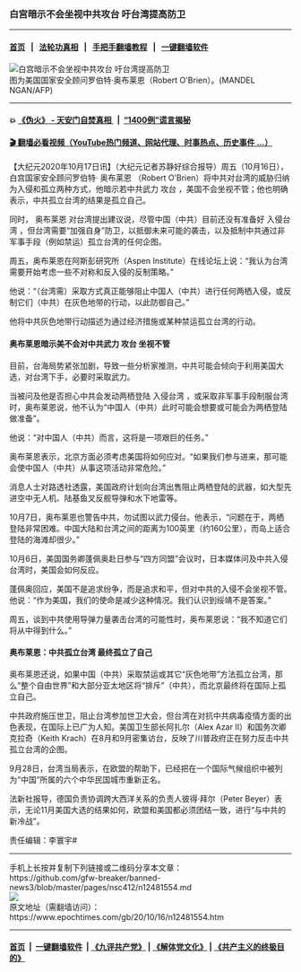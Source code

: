 ### 白宫暗示不会坐视中共攻台 吁台湾提高防卫
------------------------

#### [首页](https://github.com/gfw-breaker/banned-news3/blob/master/README.md) &nbsp;&nbsp;|&nbsp;&nbsp; [法轮功真相](https://github.com/begood0513/basic/blob/master/README.md)  &nbsp;&nbsp;|&nbsp;&nbsp; [手把手翻墙教程](https://github.com/gfw-breaker/guides/wiki)  &nbsp;&nbsp;|&nbsp;&nbsp; [一键翻墙软件](https://github.com/gfw-breaker/nogfw/blob/master/README.md)  



<div><img alt="白宫暗示不会坐视中共攻台 吁台湾提高防卫" class="attachment-djy_600_400 size-djy_600_400 wp-post-image" src="https://i.epochtimes.com/assets/uploads/2020/05/000_1S17VD-600x400.jpg"/>
<div class="caption">
 图为美国国家安全顾问罗伯特·奥布莱恩（Robert O'Brien）。(MANDEL NGAN/AFP)
</div></div><hr/>

#### 💥 [《伪火》 - 天安门自焚真相 ](http://158.247.195.190:10000/videos/blog/weihuo.html)&nbsp; |&nbsp; [“1400例”谎言揭秘  ](http://158.247.195.190:10000/videos/blog/jiexi1400.html)

#### [ 🎬  翻墙必看视频（YouTube热门频道、网站代理、时事热点、历史事件 ...）](https://github.com/gfw-breaker/links/blob/master/banned.md)

<div><p>
 【大纪元2020年10月17日讯】（大纪元记者苏静好综合报导）周五（10月16日），白宫国家安全顾问罗伯特·
 <ok href="https://www.epochtimes.com/gb/tag/%E5%A5%A5%E5%B8%83%E8%8E%B1%E6%81%A9.html">
  奥布莱恩
 </ok>
 （Robert O’Brien）将中共对台湾的威胁归纳为入侵和孤立两种方式，他暗示若中共武力
 <ok href="https://www.epochtimes.com/gb/tag/%E6%94%BB%E5%8F%B0.html">
  攻台
 </ok>
 ，美国不会坐视不管；他也明确表示，中共孤立台湾的结果是孤立自己。
</p>
<p>
 同时，
 <ok href="https://www.epochtimes.com/gb/tag/%E5%A5%A5%E5%B8%83%E8%8E%B1%E6%81%A9.html">
  奥布莱恩
 </ok>
 对台湾提出建议说，尽管中国（中共）目前还没有准备好
 <ok href="https://www.epochtimes.com/gb/tag/%E5%85%A5%E4%BE%B5%E5%8F%B0%E6%B9%BE.html">
  入侵台湾
 </ok>
 ，但台湾需要“加强自身”防卫，以抵御未来可能的袭击，以及抵制中共通过非军事手段（例如禁运）孤立台湾的任何企图。
</p>
<p>
 周五，奥布莱恩在阿斯彭研究所（Aspen Institute）在线论坛上说：“我认为台湾需要开始考虑一些不对称和反入侵的反制策略。”
</p>
<p>
 他说：“（台湾需）采取方式真正能够阻止中国人（中共）进行任何两栖入侵，或反制它们（中共）在灰色地带的行动，以此防御自己。”
</p>
<p>
 他将中共灰色地带行动描述为通过经济措施或某种禁运孤立台湾的行动。
</p>
<h4>
 奥布莱恩暗示美不会对中共武力
 <ok href="https://www.epochtimes.com/gb/tag/%E6%94%BB%E5%8F%B0.html">
  攻台
 </ok>
 坐视不管
</h4>
<p>
 目前，台海局势紧张加剧，导致一些分析家推测，中共可能会倾向于利用美国大选，对台湾下手，必要时采取武力。
</p>
<p>
 当被问及他是否担心中共会发动两栖登陆
 <ok href="https://www.epochtimes.com/gb/tag/%E5%85%A5%E4%BE%B5%E5%8F%B0%E6%B9%BE.html">
  入侵台湾
 </ok>
 ，或采取非军事手段制服台湾时，奥布莱恩说，他不认为“中国人（中共）此时可能会想要或可能会为两栖登陆做准备”。
</p>
<p>
 他说：“对中国人（中共）而言，这将是一项艰巨的任务。”
</p>
<p>
 奥布莱恩表示，北京方面必须考虑美国将如何应对。“如果我们参与进来，那可能会使中国人（中共）从事这项活动非常危险。”
</p>
<p>
 消息人士对路透社透露，美国政府计划向台湾出售阻止两栖登陆的武器，如大型先进空中无人机、陆基鱼叉反舰导弹和水下地雷等。
</p>
<p>
 10月7日，奥布莱恩也警告中共，勿试图以武力侵台。他表示，“问题在于，两栖登陆非常困难。中国大陆和台湾之间的距离为100英里（约160公里），而岛上适合登陆的海滩却很少。”
</p>
<p>
 10月6日，美国国务卿蓬佩奥赴日参与“四方同盟”会议时，日本媒体问及中共入侵台湾时，美国会如何反应。
</p>
<p>
 蓬佩奥回应，美国不是追求纷争，而是追求和平，但对中共的入侵不会坐视不管。他说：“作为美国，我们的使命是减少这种情况。我们认识到绥靖不是答案。”
</p>
<p>
 周五，谈到中共使用导弹力量袭击台湾的可能性时，奥布莱恩说：“我不知道它们将从中得到什么。”
</p>
<h4>
 奥布莱恩：中共孤立台湾 最终孤立了自己
</h4>
<p>
 奥布莱恩还说，如果中国（中共）采取禁运或其它“灰色地带”方法孤立台湾，那么“整个自由世界”和大部分亚太地区将“排斥”（中共），而北京最终将在国际上孤立自己。
</p>
<p>
 中共政府施压世卫，阻止台湾参加世卫大会，但台湾在对抗中共病毒疫情方面的出色表现，在国际上已广为人知。美国卫生部长阿扎尔（Alex Azar II）和国务次卿克拉奇（Keith Krach）在8月和9月密集访台，反映了川普政府正在努力反击中共孤立台湾的企图。
</p>
<p>
 9月28日，台湾当局表示，在欧盟的帮助下，已经把在一个国际气候组织中被列为“中国”所属的六个中华民国城市重新正名。
</p>
<p>
 法新社报导，德国负责协调跨大西洋关系的负责人彼得‧拜尔（Peter Beyer）表示，无论11月美国大选的结果如何，欧盟和美国都必须团结一致，进行“与中共的新冷战”。
</p>
<p>
 责任编辑：李寰宇#
</p>
</div>
<hr/>
手机上长按并复制下列链接或二维码分享本文章：<br/>
https://github.com/gfw-breaker/banned-news3/blob/master/pages/nsc412/n12481554.md <br/>
<a href='https://github.com/gfw-breaker/banned-news3/blob/master/pages/nsc412/n12481554.md'><img src='https://github.com/gfw-breaker/banned-news3/blob/master/pages/nsc412/n12481554.md.png'/></a> <br/>
原文地址（需翻墙访问）：https://www.epochtimes.com/gb/20/10/16/n12481554.htm


------------------------
#### [首页](https://github.com/gfw-breaker/banned-news3/blob/master/README.md) &nbsp;|&nbsp; [一键翻墙软件](https://github.com/gfw-breaker/nogfw/blob/master/README.md) &nbsp;| [《九评共产党》](https://github.com/gfw-breaker/9ping.md/blob/master/README.md#九评之一评共产党是什么) | [《解体党文化》](https://github.com/gfw-breaker/jtdwh.md/blob/master/README.md) | [《共产主义的终极目的》](https://github.com/gfw-breaker/gczydzjmd.md/blob/master/README.md)


<img src='http://gfw-breaker.win/banned-news3/pages/nsc412/n12481554.md' width='0px' height='0px'/>